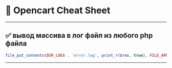 # 🌟 Opencart Cheat Sheet

---

## ✅ вывод массива в лог файл из любого php файла



```php
file_put_contents(DIR_LOGS . 'error.log', print_r($res, true), FILE_APPEND);
```

---

